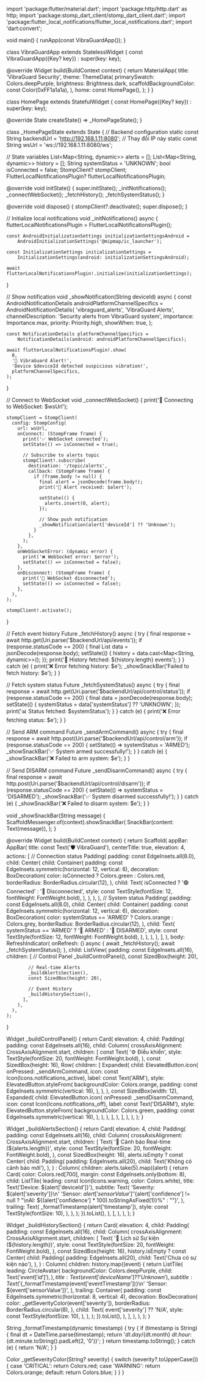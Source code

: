 import 'package:flutter/material.dart';
import 'package:http/http.dart' as http;
import 'package:stomp_dart_client/stomp_dart_client.dart';
import 'package:flutter_local_notifications/flutter_local_notifications.dart';
import 'dart:convert';

void main() {
runApp(const VibraGuardApp());
}

class VibraGuardApp extends StatelessWidget {
const VibraGuardApp({Key? key}) : super(key: key);

@override
Widget build(BuildContext context) {
return MaterialApp(
title: 'VibraGuard Security',
theme: ThemeData(
primarySwatch: Colors.deepPurple,
brightness: Brightness.dark,
scaffoldBackgroundColor: const Color(0xFF1a1a1a),
),
home: const HomePage(),
);
}
}

class HomePage extends StatefulWidget {
const HomePage({Key? key}) : super(key: key);

@override
State<HomePage> createState() => \_HomePageState();
}

class \_HomePageState extends State<HomePage> {
// Backend configuration
static const String backendUrl = 'http://192.168.1.11:8080'; // Thay đổi IP này
static const String wsUrl = 'ws://192.168.1.11:8080/ws';

// State variables
List<Map<String, dynamic>> alerts = [];
List<Map<String, dynamic>> history = [];
String systemStatus = 'UNKNOWN';
bool isConnected = false;
StompClient? stompClient;
FlutterLocalNotificationsPlugin? flutterLocalNotificationsPlugin;

@override
void initState() {
super.initState();
\_initNotifications();
\_connectWebSocket();
\_fetchHistory();
\_fetchSystemStatus();
}

@override
void dispose() {
stompClient?.deactivate();
super.dispose();
}

// Initialize local notifications
void \_initNotifications() async {
flutterLocalNotificationsPlugin = FlutterLocalNotificationsPlugin();

    const AndroidInitializationSettings initializationSettingsAndroid =
        AndroidInitializationSettings('@mipmap/ic_launcher');

    const InitializationSettings initializationSettings =
        InitializationSettings(android: initializationSettingsAndroid);

    await flutterLocalNotificationsPlugin!.initialize(initializationSettings);

}

// Show notification
void \_showNotification(String deviceId) async {
const AndroidNotificationDetails androidPlatformChannelSpecifics =
AndroidNotificationDetails(
'vibraguard_alerts',
'VibraGuard Alerts',
channelDescription: 'Security alerts from VibraGuard system',
importance: Importance.max,
priority: Priority.high,
showWhen: true,
);

    const NotificationDetails platformChannelSpecifics =
        NotificationDetails(android: androidPlatformChannelSpecifics);

    await flutterLocalNotificationsPlugin!.show(
      0,
      '🚨 VibraGuard Alert!',
      'Device $deviceId detected suspicious vibration!',
      platformChannelSpecifics,
    );

}

// Connect to WebSocket
void \_connectWebSocket() {
print('🔌 Connecting to WebSocket: $wsUrl');

    stompClient = StompClient(
      config: StompConfig(
        url: wsUrl,
        onConnect: (StompFrame frame) {
          print('✅ WebSocket connected');
          setState(() => isConnected = true);

          // Subscribe to alerts topic
          stompClient!.subscribe(
            destination: '/topic/alerts',
            callback: (StompFrame frame) {
              if (frame.body != null) {
                final alert = jsonDecode(frame.body!);
                print('🚨 Alert received: $alert');

                setState(() {
                  alerts.insert(0, alert);
                });

                // Show push notification
                _showNotification(alert['deviceId'] ?? 'Unknown');
              }
            },
          );
        },
        onWebSocketError: (dynamic error) {
          print('❌ WebSocket error: $error');
          setState(() => isConnected = false);
        },
        onDisconnect: (StompFrame frame) {
          print('🔌 WebSocket disconnected');
          setState(() => isConnected = false);
        },
      ),
    );

    stompClient!.activate();

}

// Fetch event history
Future<void> \_fetchHistory() async {
try {
final response = await http.get(Uri.parse('$backendUrl/api/events'));
if (response.statusCode == 200) {
final List<dynamic> data = jsonDecode(response.body);
setState(() {
history = data.cast<Map<String, dynamic>>();
});
print('📜 History fetched: ${history.length} events');
}
} catch (e) {
print('❌ Error fetching history: $e');
\_showSnackBar('Failed to fetch history: $e');
}
}

// Fetch system status
Future<void> \_fetchSystemStatus() async {
try {
final response = await http.get(Uri.parse('$backendUrl/api/control/status'));
if (response.statusCode == 200) {
final data = jsonDecode(response.body);
setState(() {
systemStatus = data['systemStatus'] ?? 'UNKNOWN';
});
print('📊 Status fetched: $systemStatus');
}
} catch (e) {
print('❌ Error fetching status: $e');
}
}

// Send ARM command
Future<void> \_sendArmCommand() async {
try {
final response = await http.post(Uri.parse('$backendUrl/api/control/arm'));
if (response.statusCode == 200) {
setState(() => systemStatus = 'ARMED');
\_showSnackBar('✅ System armed successfully!');
}
} catch (e) {
\_showSnackBar('❌ Failed to arm system: $e');
}
}

// Send DISARM command
Future<void> \_sendDisarmCommand() async {
try {
final response = await http.post(Uri.parse('$backendUrl/api/control/disarm'));
if (response.statusCode == 200) {
setState(() => systemStatus = 'DISARMED');
\_showSnackBar('✅ System disarmed successfully!');
}
} catch (e) {
\_showSnackBar('❌ Failed to disarm system: $e');
}
}

void \_showSnackBar(String message) {
ScaffoldMessenger.of(context).showSnackBar(
SnackBar(content: Text(message)),
);
}

@override
Widget build(BuildContext context) {
return Scaffold(
appBar: AppBar(
title: const Text('🛡️ VibraGuard'),
centerTitle: true,
elevation: 4,
actions: [
// Connection status
Padding(
padding: const EdgeInsets.all(8.0),
child: Center(
child: Container(
padding: const EdgeInsets.symmetric(horizontal: 12, vertical: 6),
decoration: BoxDecoration(
color: isConnected ? Colors.green : Colors.red,
borderRadius: BorderRadius.circular(12),
),
child: Text(
isConnected ? '🟢 Connected' : '🔴 Disconnected',
style: const TextStyle(fontSize: 12, fontWeight: FontWeight.bold),
),
),
),
),
// System status
Padding(
padding: const EdgeInsets.all(8.0),
child: Center(
child: Container(
padding: const EdgeInsets.symmetric(horizontal: 12, vertical: 6),
decoration: BoxDecoration(
color: systemStatus == 'ARMED' ? Colors.orange : Colors.grey,
borderRadius: BorderRadius.circular(12),
),
child: Text(
systemStatus == 'ARMED' ? '🔔 ARMED' : '🔕 DISARMED',
style: const TextStyle(fontSize: 12, fontWeight: FontWeight.bold),
),
),
),
),
],
),
body: RefreshIndicator(
onRefresh: () async {
await \_fetchHistory();
await \_fetchSystemStatus();
},
child: ListView(
padding: const EdgeInsets.all(16),
children: [
// Control Panel
\_buildControlPanel(),
const SizedBox(height: 20),

            // Real-time Alerts
            _buildAlertsSection(),
            const SizedBox(height: 20),

            // Event History
            _buildHistorySection(),
          ],
        ),
      ),
    );

}

Widget \_buildControlPanel() {
return Card(
elevation: 4,
child: Padding(
padding: const EdgeInsets.all(16),
child: Column(
crossAxisAlignment: CrossAxisAlignment.start,
children: [
const Text(
'⚙️ Điều khiển',
style: TextStyle(fontSize: 20, fontWeight: FontWeight.bold),
),
const SizedBox(height: 16),
Row(
children: [
Expanded(
child: ElevatedButton.icon(
onPressed: _sendArmCommand,
icon: const Icon(Icons.notifications_active),
label: const Text('ARM'),
style: ElevatedButton.styleFrom(
backgroundColor: Colors.orange,
padding: const EdgeInsets.symmetric(vertical: 16),
),
),
),
const SizedBox(width: 12),
Expanded(
child: ElevatedButton.icon(
onPressed: _sendDisarmCommand,
icon: const Icon(Icons.notifications_off),
label: const Text('DISARM'),
style: ElevatedButton.styleFrom(
backgroundColor: Colors.green,
padding: const EdgeInsets.symmetric(vertical: 16),
),
),
),
],
),
],
),
),
);
}

Widget \_buildAlertsSection() {
return Card(
elevation: 4,
child: Padding(
padding: const EdgeInsets.all(16),
child: Column(
crossAxisAlignment: CrossAxisAlignment.start,
children: [
Text(
'🚨 Cảnh báo Real-time (${alerts.length})',
              style: const TextStyle(fontSize: 20, fontWeight: FontWeight.bold),
            ),
            const SizedBox(height: 16),
            alerts.isEmpty
                ? const Center(
                    child: Padding(
                      padding: EdgeInsets.all(20),
                      child: Text('Không có cảnh báo mới'),
                    ),
                  )
                : Column(
                    children: alerts.take(5).map((alert) {
                      return Card(
                        color: Colors.red[700],
                        margin: const EdgeInsets.only(bottom: 8),
                        child: ListTile(
                          leading: const Icon(Icons.warning, color: Colors.white),
                          title: Text('Device: ${alert['deviceId']}'),
                          subtitle: Text(
                            'Severity: ${alert['severity']}\n'
                            'Sensor: ${alert['sensorValue']}'
                            '${alert['confidence'] != null ? "\nAI: ${(alert['confidence'] \* 100).toStringAsFixed(1)}%" : ""}',
),
trailing: Text(
\_formatTimestamp(alert['timestamp']),
style: const TextStyle(fontSize: 10),
),
),
);
}).toList(),
),
],
),
),
);
}

Widget \_buildHistorySection() {
return Card(
elevation: 4,
child: Padding(
padding: const EdgeInsets.all(16),
child: Column(
crossAxisAlignment: CrossAxisAlignment.start,
children: [
Text(
'📜 Lịch sử Sự kiện (${history.length})',
              style: const TextStyle(fontSize: 20, fontWeight: FontWeight.bold),
            ),
            const SizedBox(height: 16),
            history.isEmpty
                ? const Center(
                    child: Padding(
                      padding: EdgeInsets.all(20),
                      child: Text('Chưa có sự kiện nào'),
                    ),
                  )
                : Column(
                    children: history.map((event) {
                      return ListTile(
                        leading: CircleAvatar(
                          backgroundColor: Colors.deepPurple,
                          child: Text('${event['id']}'),
),
title: Text(event['deviceName'] ?? 'Unknown'),
subtitle: Text(
'${\_formatTimestamp(event['eventTimestamp'])}\n'
'Sensor: ${event['sensorValue']}',
),
trailing: Container(
padding: const EdgeInsets.symmetric(horizontal: 8, vertical: 4),
decoration: BoxDecoration(
color: \_getSeverityColor(event['severity']),
borderRadius: BorderRadius.circular(8),
),
child: Text(
event['severity'] ?? 'N/A',
style: const TextStyle(fontSize: 10),
),
),
);
}).toList(),
),
],
),
),
);
}

String \_formatTimestamp(dynamic timestamp) {
try {
if (timestamp is String) {
final dt = DateTime.parse(timestamp);
return '${dt.day}/${dt.month} ${dt.hour}:${dt.minute.toString().padLeft(2, '0')}';
}
return timestamp.toString();
} catch (e) {
return 'N/A';
}
}

Color \_getSeverityColor(String? severity) {
switch (severity?.toUpperCase()) {
case 'CRITICAL':
return Colors.red;
case 'WARNING':
return Colors.orange;
default:
return Colors.blue;
}
}
}
